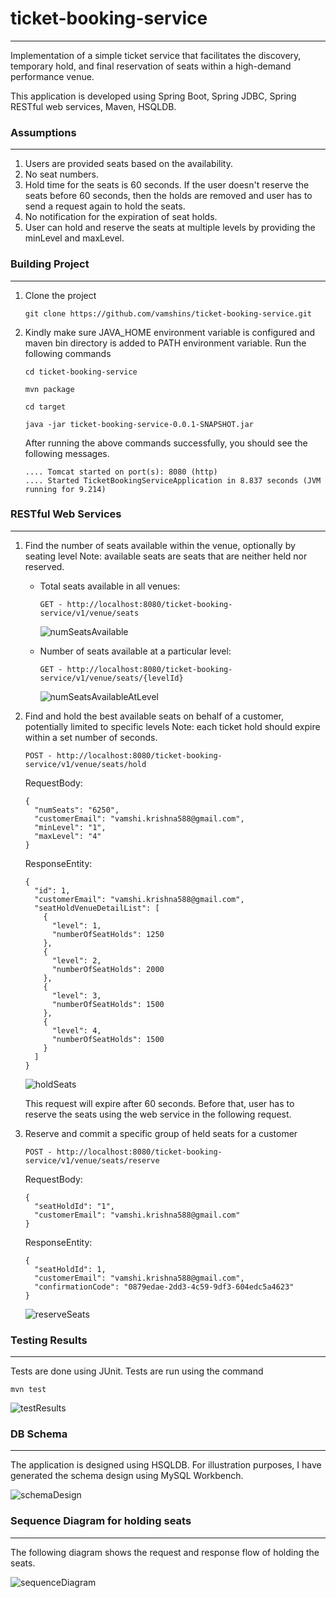 # ticket-booking-service
---
Implementation of a simple ticket service that facilitates the discovery, temporary hold, and final reservation of seats within a high-demand performance venue.

This application is developed using Spring Boot, Spring JDBC, Spring RESTful web services, Maven, HSQLDB.

### Assumptions
---
1. Users are provided seats based on the availability.
2. No seat numbers.
3. Hold time for the seats is 60 seconds. If the user doesn't reserve the seats before 60 seconds, then the holds are removed and user has to send a request again to hold the seats.
4. No notification for the expiration of seat holds.
5. User can hold and reserve the seats at multiple levels by providing the minLevel and maxLevel.

### Building Project
---
1.	Clone the project
	
	```
	git clone https://github.com/vamshins/ticket-booking-service.git
	```
	
2.	Kindly make sure JAVA_HOME environment variable is configured and maven bin directory is added to PATH environment variable.
	Run the following commands

	```
	cd ticket-booking-service
	```
	```
	mvn package
	```
	```
	cd target
	```
	```
	java -jar ticket-booking-service-0.0.1-SNAPSHOT.jar
	```
	
	After running the above commands successfully, you should see the following messages.
	
	```
	.... Tomcat started on port(s): 8080 (http)
	.... Started TicketBookingServiceApplication in 8.837 seconds (JVM running for 9.214)
	```
	
### RESTful Web Services
---

1.	Find the number of seats available within the venue, optionally by seating level
	Note: available seats are seats that are neither held nor reserved.
	* Total seats available in all venues:
	
		```
		GET - http://localhost:8080/ticket-booking-service/v1/venue/seats
		```
		
		![numSeatsAvailable](https://github.com/vamshins/ticket-booking-service/blob/master/img/numSeatsAvailable.JPG)
	* Number of seats available at a particular level:
		
		```
		GET - http://localhost:8080/ticket-booking-service/v1/venue/seats/{levelId}
		```
		
		![numSeatsAvailableAtLevel](https://github.com/vamshins/ticket-booking-service/blob/master/img/numSeatsAvailableAtLevel.JPG)
2.	Find and hold the best available seats on behalf of a customer, potentially limited to specific levels
	Note: each ticket hold should expire within a set number of seconds.
	
	```
	POST - http://localhost:8080/ticket-booking-service/v1/venue/seats/hold
	```
	
	RequestBody:
	```
	{
	  "numSeats": "6250",
	  "customerEmail": "vamshi.krishna588@gmail.com",
	  "minLevel": "1",
	  "maxLevel": "4"
	}
	```
	
	ResponseEntity:
	```
	{
	  "id": 1,
	  "customerEmail": "vamshi.krishna588@gmail.com",
	  "seatHoldVenueDetailList": [
		{
		  "level": 1,
		  "numberOfSeatHolds": 1250
		},
		{
		  "level": 2,
		  "numberOfSeatHolds": 2000
		},
		{
		  "level": 3,
		  "numberOfSeatHolds": 1500
		},
		{
		  "level": 4,
		  "numberOfSeatHolds": 1500
		}
	  ]
	}
	```
	
	![holdSeats](https://github.com/vamshins/ticket-booking-service/blob/master/img/holdSeats.JPG)
	
	This request will expire after 60 seconds. Before that, user has to reserve the seats using the web service in the following request.
	
3.	Reserve and commit a specific group of held seats for a customer

	```
	POST - http://localhost:8080/ticket-booking-service/v1/venue/seats/reserve
	```
	
	RequestBody:
	```
	{
	  "seatHoldId": "1",
	  "customerEmail": "vamshi.krishna588@gmail.com"
	}
	```
	
	ResponseEntity:
	```
	{
	  "seatHoldId": 1,
	  "customerEmail": "vamshi.krishna588@gmail.com",
	  "confirmationCode": "0879edae-2dd3-4c59-9df3-604edc5a4623"
	}
	```
	
	![reserveSeats](https://github.com/vamshins/ticket-booking-service/blob/master/img/reserveSeats.JPG)
	
	
### Testing Results
---
Tests are done using JUnit. Tests are run using the command

```
mvn test
```

![testResults](https://github.com/vamshins/ticket-booking-service/blob/master/img/testResults.JPG)

### DB Schema
---
The application is designed using HSQLDB. For illustration purposes, I have generated the schema design using MySQL Workbench.

![schemaDesign](https://github.com/vamshins/ticket-booking-service/blob/master/img/schemaDesign.JPG)

### Sequence Diagram for holding seats
---
The following diagram shows the request and response flow of holding the seats.

![sequenceDiagram](https://github.com/vamshins/ticket-booking-service/blob/master/img/sequenceDiagram.JPG)